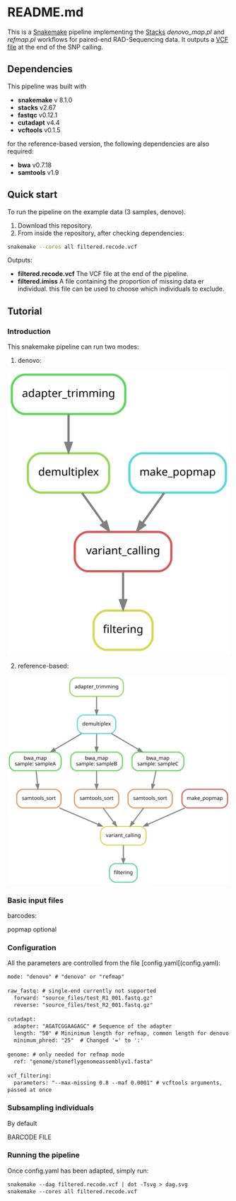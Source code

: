 # README.md

This is a [Snakemake](https://snakemake.readthedocs.io/en/stable/) pipeline implementing the [Stacks](https://catchenlab.life.illinois.edu/stacks/manual/) *denovo_map.pl* and *refmap.pl* workflows for paired-end RAD-Sequencing data. It outputs a [VCF file](https://en.wikipedia.org/wiki/Variant_Call_Format) at the end of the SNP calling.

## Dependencies

This pipeline was built with 

- **snakemake** v 8.1.0
- **stacks** v2.67
- **fastqc** v0.12.1 
- **cutadapt** v4.4
- **vcftools** v0.1.5

for the reference-based version, the following dependencies are also required:

- **bwa** v0.7.18
- **samtools** v1.9

## Quick start

To run the pipeline on the example data (3 samples, denovo).

1.  Download this repository.
3.  From inside the repository, after checking dependencies:
   ```sh
  snakemake --cores all filtered.recode.vcf
   ```
Outputs:

- **filtered.recode.vcf** The VCF file at the end of the pipeline.
- **filtered.imiss** A file containing the proportion of missing data er individual. this file can be used to choose which individuals to exclude.

## Tutorial

### Introduction

This snakemake pipeline can run two modes:

1. denovo:

 ![](img/denovo_dag.svg)

2. reference-based:

 ![](img/refmap_dag.svg)

### Basic input files

barcodes: 

popmap optional

### Configuration

All the parameters are controlled from the file [config.yaml[(config.yaml):

```
mode: "denovo" # "denovo" or "refmap"

raw_fastq: # single-end currently not supported
  forward: "source_files/test_R1_001.fastq.gz" 
  reverse: "source_files/test_R2_001.fastq.gz"

cutadapt:
  adapter: "AGATCGGAAGAGC" # Sequence of the adapter
  length: "50" # Mininimum length for refmap, common length for denovo
  minimum_phred: "25"  # Changed '=' to ':'

genome: # only needed for refmap mode
  ref: "genome/stoneflygenomeassemblyv1.fasta"

vcf_filtering:
  parameters: "--max-missing 0.8 --maf 0.0001" # vcftools arguments, passed at once
```

### Subsampling individuals

By default 

BARCODE FILE


### Running the pipeline

Once config.yaml has been adapted, simply run:

```
snakemake --dag filtered.recode.vcf | dot -Tsvg > dag.svg
snakemake --cores all filtered.recode.vcf
```
